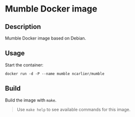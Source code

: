 # Mumble Docker image

## Description

Mumble Docker image based on Debian.

## Usage

Start the container:

```
docker run -d -P --name mumble ncarlier/mumble
```

## Build

Build the image with `make`.

> Use `make help` to see available commands for this image.

